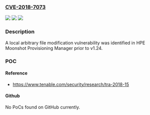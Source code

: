 ### [CVE-2018-7073](https://cve.mitre.org/cgi-bin/cvename.cgi?name=CVE-2018-7073)
![](https://img.shields.io/static/v1?label=Product&message=HPE%20Moonshot%20Provisioning%20Manager&color=blue)
![](https://img.shields.io/static/v1?label=Version&message=versions%20prior%20to%20v1.24%20&color=brightgreen)
![](https://img.shields.io/static/v1?label=Vulnerability&message=local%20arbitrary%20file%20modification&color=brightgreen)

### Description

A local arbitrary file modification vulnerability was identified in HPE Moonshot Provisioning Manager prior to v1.24.

### POC

#### Reference
- https://www.tenable.com/security/research/tra-2018-15

#### Github
No PoCs found on GitHub currently.

